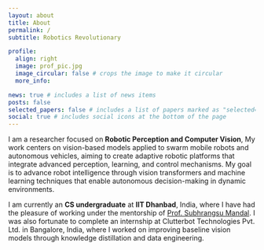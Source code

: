 ```yaml
---
layout: about
title: About
permalink: /
subtitle: Robotics Revolutionary

profile:
  align: right
  image: prof_pic.jpg
  image_circular: false # crops the image to make it circular
  more_info:

news: true # includes a list of news items
posts: false
selected_papers: false # includes a list of papers marked as "selected={true}"
social: true # includes social icons at the bottom of the page
---
```


I am a researcher focused on **Robotic Perception and Computer Vision**, My work centers on vision-based models applied to swarm mobile robots and autonomous vehicles, aiming to create adaptive robotic platforms that integrate advanced perception, learning, and control mechanisms. My goal is to advance robot intelligence through vision transformers and machine learning techniques that enable autonomous decision-making in dynamic environments. 

I am currently an **CS undergraduate** at **IIT Dhanbad**, India, where I have had the pleasure of working under the mentorship of [Prof. Subhrangsu Mandal](https://scholar.google.co.in/citations?user=4Uc5kc0AAAAJ&hl=en). I was also fortunate to complete an internship at Clutterbot Technologies Pvt. Ltd. in Bangalore, India, where I worked on improving baseline vision models through knowledge distillation and data engineering.